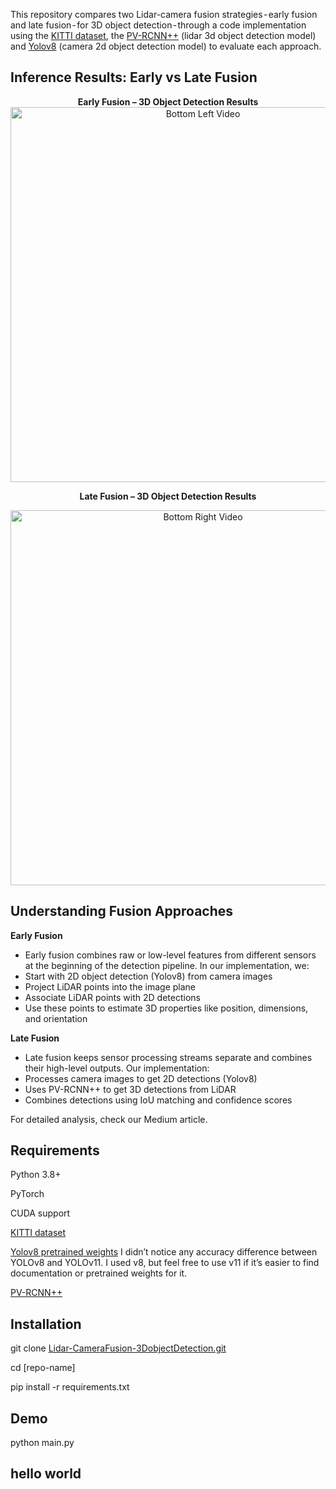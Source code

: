 This repository compares two Lidar-camera fusion strategies - early fusion and late fusion - for 3D object detection - through a code implementation using the [KITTI dataset](https://www.cvlibs.net/datasets/kitti/eval_object.php?obj_benchmark=3d), the [PV-RCNN++](https://arxiv.org/pdf/2102.00463) (lidar 3d object detection model) and [Yolov8](https://docs.ultralytics.com/models/yolov8/) (camera 2d object detection model) to evaluate each approach.

## Inference Results: Early vs Late Fusion

<div align="center">
  <strong style="display: inline-block; margin: 0 20px;">Early Fusion – 3D Object Detection Results</strong> 
</div>

<div align="center"> 
  <img src="./resources/early_fusion.gif" alt="Bottom Left Video" width="600"/> 
</div>

<p align="center">
  <strong style="display: inline-block; margin: 0 20px;">Late Fusion – 3D Object Detection Results</strong>
</p>

<div align="center"> 
  <img src="./resources/late_fusion.gif" alt="Bottom Right Video" width="600"/> 
</div>

## Understanding Fusion Approaches
**Early Fusion**
- Early fusion combines raw or low-level features from different sensors at the beginning of the detection pipeline. In our implementation, we:
- Start with 2D object detection (Yolov8) from camera images
- Project LiDAR points into the image plane
- Associate LiDAR points with 2D detections
- Use these points to estimate 3D properties like position, dimensions, and orientation

**Late Fusion**
- Late fusion keeps sensor processing streams separate and combines their high-level outputs. Our implementation:
- Processes camera images to get 2D detections (Yolov8)
- Uses PV-RCNN++ to get 3D detections from LiDAR
- Combines detections using IoU matching and confidence scores




For detailed analysis, check our Medium article.
## Requirements

Python 3.8+

PyTorch

CUDA support

[KITTI dataset](https://www.cvlibs.net/datasets/kitti/eval_object.php?obj_benchmark=3d)

[Yolov8 pretrained weights](https://github.com/ultralytics/ultralytics/blob/main/docs/en/models/yolov8.md) I didn’t notice any accuracy difference between YOLOv8 and YOLOv11. I used v8, but feel free to use v11 if it’s easier to find documentation or pretrained weights for it.

[PV-RCNN++](https://github.com/open-mmlab/OpenPCDet/tree/master?tab=readme-ov-file)

## Installation

git clone [Lidar-CameraFusion-3DobjectDetection.git](https://github.com/Azitt/Lidar-CameraFusion-3DobjectDetection)

cd [repo-name]

pip install -r requirements.txt


## Demo
python main.py

## hello world
